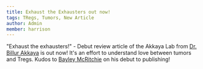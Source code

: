 ```yaml
---
title: Exhaust the Exhausters out now!
tags: TRegs, Tumors, New Article
author: Admin
member: harrison
---
```


"Exhaust the exhausters!" - Debut review article of the Akkaya Lab from [Dr. Billur Akkaya](./members/billur.html) is out now! It's an effort to understand love between tumors and Tregs. Kudos to [Bayley McRitchie](./members/bayley.html) on his debut to publishing!
